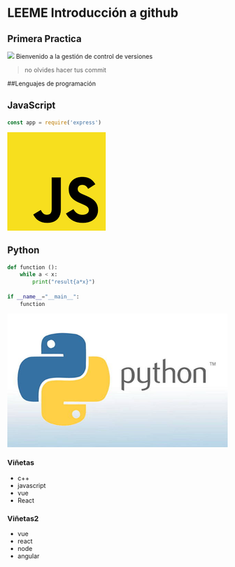 # LEEME Introducción a github
## Primera Practica
![](https://res.cloudinary.com/practicaldev/image/fetch/s--i_sb3chq--/c_imagga_scale,f_auto,fl_progressive,h_900,q_auto,w_1600/https://thepracticaldev.s3.amazonaws.com/i/fk0849hvg2rt13bpqhjy.jpg)
Bienvenido a la gestión de control de versiones
>no olvides hacer tus commit

##Lenguajes de programación
## JavaScript
```js
const app = require('express')
```
![](images/js.png)

## Python
```python
def function (): 
    while a < x:
        print("result{a*x}")

if __name__="__main__":
    function
```
![](images/python.jpg)

### Viñetas
+ c++
+ javascript
+ vue
+ React

### Viñetas2
- vue
- react
- node
- angular